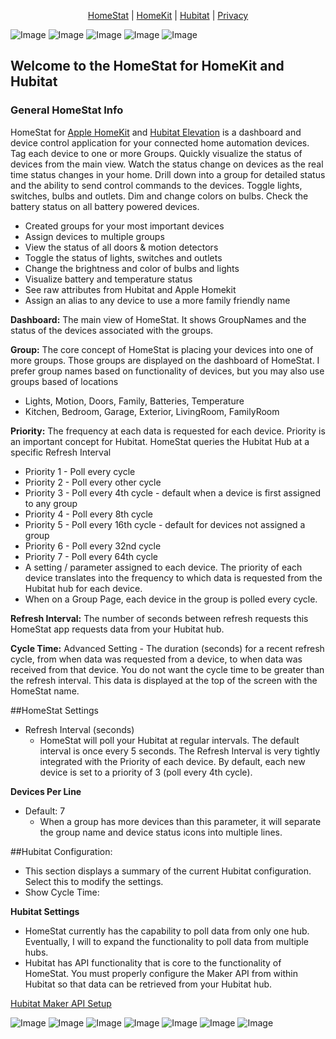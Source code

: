 

<p align="center"><a href = "http://homestatapp.com">HomeStat</a> | <a href="https://www.apple.com/ios/home/">HomeKit</a> | <a href="https://smurphy-git.github.io/HomeStat/Hubitat">Hubitat</a> | <a href="https://smurphy-git.github.io/HomeStat/privacyPolicy">Privacy</a></p>

![Image](slides/Slide1.jpeg)
![Image](slides/Slide2.jpeg)
![Image](slides/Slide3.jpeg)
![Image](slides/Slide4.jpeg)
![Image](slides/Slide5.jpeg)

## Welcome to the HomeStat for HomeKit and Hubitat

### General HomeStat Info
HomeStat for [Apple HomeKit](https://www.apple.com/ios/home/) and [Hubitat Elevation](https://hubitat.com) is a dashboard and device control application for your connected home automation devices. Tag each device to one or more Groups. Quickly visualize the status of devices from the main view. Watch the status change on devices as the real time status changes in your home. Drill down into a group for detailed status and the ability to send control commands to the devices. Toggle lights, switches, bulbs and outlets. Dim and change colors on bulbs. Check the battery status on all battery powered devices.
* Created groups for your most important devices
* Assign devices to multiple groups
* View the status of all doors & motion detectors
* Toggle the status of lights, switches and outlets
* Change the brightness and color of bulbs and lights
* Visualize battery and temperature status
* See raw attributes from Hubitat and Apple Homekit
* Assign an alias to any device to use a more family friendly name

**Dashboard:**  The main view of HomeStat.  It shows GroupNames and the status of the devices associated with the groups.

**Group:** The core concept of HomeStat is placing your devices into one of more groups.  Those groups are displayed on the dashboard of HomeStat. I prefer group names based on functionality of devices, but you may also use groups based of locations
* Lights, Motion, Doors, Family, Batteries, Temperature
* Kitchen, Bedroom, Garage, Exterior, LivingRoom, FamilyRoom


**Priority:**  The frequency at each data is requested for each device.  Priority is an important concept for Hubitat.  HomeStat queries the Hubitat Hub at a specific Refresh Interval 
* Priority 1 - Poll every cycle
* Priority 2 - Poll every other cycle
* Priority 3 - Poll every 4th cycle - default when a device is first assigned to any group
* Priority 4 - Poll every 8th cycle
* Priority 5 - Poll every 16th cycle - default for devices not assigned a group
* Priority 6 - Poll every 32nd cycle
* Priority 7 - Poll every 64th cycle
* A setting / parameter assigned to each device.  The priority of each device translates into the frequency to which data is requested from the Hubitat hub for each device.  
* When on a Group Page, each device in the group is polled every cycle.
	
**Refresh Interval:**  The number of seconds between refresh requests this HomeStat app requests data from your Hubitat hub.

**Cycle Time:** Advanced Setting - The duration (seconds) for a recent refresh cycle, from when data was requested from a device, to when data was received from that device.  You do not want the cycle time to be greater than the refresh interval.  This data is displayed at the top of the screen with the HomeStat name.
	
##HomeStat Settings
* Refresh Interval (seconds)
  * HomeStat will poll your Hubitat at regular intervals.  The default interval is once every 5 seconds.  The Refresh Interval is very tightly integrated with the Priority of each device.   By default, each new device is set to a priority of 3 (poll every 4th cycle). 
		
		
**Devices Per Line** 
* Default: 7
  * When a group has more devices than this parameter, it will separate the group name and device status icons into multiple lines.
  
##Hubitat Configuration:
  * This section displays a summary of the current Hubitat configuration.  Select this to modify the settings.
* Show Cycle Time:

**Hubitat Settings**
* HomeStat currently has the capability to poll data from only one hub.  Eventually, I will to expand the functionality to poll data from multiple hubs.
* Hubitat has API functionality that is core to the functionality of HomeStat.  You must properly configure the Maker API from within Hubitat so that data can be retrieved from your Hubitat hub.


[Hubitat Maker API Setup](https://docs.hubitat.com/index.php?title=Hubitat™_Maker_API)


![Image](slides/Slide6.jpeg)
![Image](slides/Slide7.jpeg)
![Image](slides/Slide8.jpeg)
![Image](slides/Slide9.jpeg)
![Image](slides/Slide10.jpeg)
![Image](slides/Slide11.jpeg)
![Image](slides/Slide12.jpeg)

